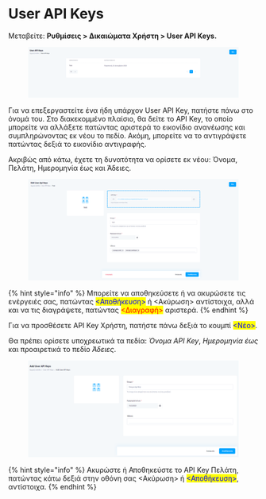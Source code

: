 # User API Keys

Μεταβείτε: **Ρυθμίσεις > Δικαιώματα Χρήστη > User API Keys.**

<figure><img src="../../.gitbook/assets/ScreenHunter 88 (1).png" alt=""><figcaption></figcaption></figure>

Για να επεξεργαστείτε ένα ήδη υπάρχον User API Key, πατήστε πάνω στο όνομά του. Στο διακεκομμένο πλαίσιο, θα δείτε το API Key, το οποίο μπορείτε να αλλάξετε πατώντας αριστερά το εικονίδιο ανανέωσης και συμπληρώνοντας εκ νέου το πεδίο. Ακόμη, μπορείτε να το αντιγράψετε πατώντας δεξιά το εικονίδιο αντιγραφής.&#x20;

Ακριβώς από κάτω, έχετε τη δυνατότητα να ορίσετε εκ νέου: Όνομα, Πελάτη, Ημερομηνία έως και Άδειες.&#x20;

<figure><img src="../../.gitbook/assets/ScreenHunter 88.png" alt=""><figcaption></figcaption></figure>

{% hint style="info" %}
Μπορείτε να αποθηκεύσετε ή να ακυρώσετε τις ενέργειές σας, πατώντας <mark style="color:blue;"><Αποθήκευση></mark> ή <Ακύρωση> αντίστοιχα, αλλά και να τις διαγράψετε, πατώντας <mark style="color:red;"><Διαγραφή></mark> αριστερά.
{% endhint %}

Για να προσθέσετε API Key Χρήστη, πατήστε πάνω δεξιά το κουμπί <mark style="color:blue;"><Νέο></mark>.

Θα πρέπει ορίσετε υποχρεωτικά τα πεδία: _Όνομα API Key_, _Ημερομηνία_ _έως_ και προαιρετικά το πεδίο _Άδειες_.&#x20;

<figure><img src="../../.gitbook/assets/ScreenHunter 89.png" alt=""><figcaption></figcaption></figure>

{% hint style="info" %}
Ακυρώστε ή Αποθηκεύστε το API Key Πελάτη, πατώντας κάτω δεξιά στην οθόνη σας <Ακύρωση> ή <mark style="color:blue;"><Αποθήκευση></mark>, αντίστοιχα.
{% endhint %}


